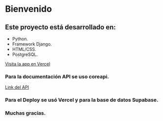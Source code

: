 # Bienvenido
## Este proyecto está desarrollado en:
- Python.
- Framework Django.
- HTML/CSS.
- PostgreSQL.

[Visita la app en Vercel](https://app-django-example.vercel.app)

### Para la documentación API se uso coreapi.

[Link del API](https://app-django-example.vercel.app/docs)

### Para el Deploy se usó Vercel y para la base de datos Supabase.


### Muchas gracias.


